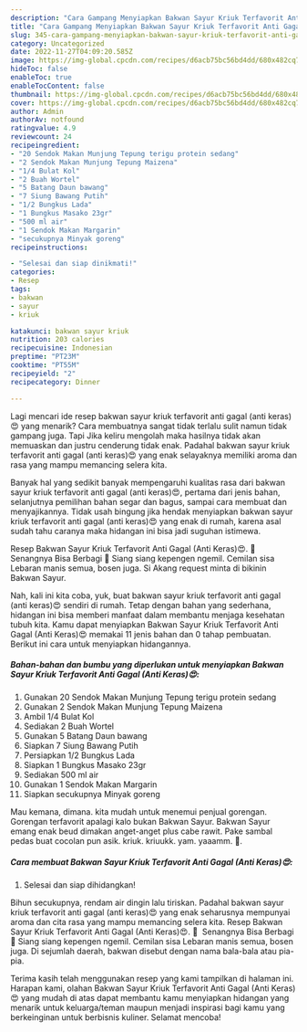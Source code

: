 ```yaml
---
description: "Cara Gampang Menyiapkan Bakwan Sayur Kriuk Terfavorit Anti Gagal (Anti Keras)😍 yang Lezat Sekali, Buat Buka Puasa Lezat"
title: "Cara Gampang Menyiapkan Bakwan Sayur Kriuk Terfavorit Anti Gagal (Anti Keras)😍 yang Lezat Sekali, Buat Buka Puasa Lezat"
slug: 345-cara-gampang-menyiapkan-bakwan-sayur-kriuk-terfavorit-anti-gagal-anti-keras-yang-lezat-sekali-buat-buka-puasa-lezat
category: Uncategorized
date: 2022-11-27T04:09:20.585Z
image: https://img-global.cpcdn.com/recipes/d6acb75bc56bd4dd/680x482cq70/bakwan-sayur-kriuk-terfavorit-anti-gagal-anti-keras-foto-resep-utama.jpg
hideToc: false
enableToc: true
enableTocContent: false
thumbnail: https://img-global.cpcdn.com/recipes/d6acb75bc56bd4dd/680x482cq70/bakwan-sayur-kriuk-terfavorit-anti-gagal-anti-keras-foto-resep-utama.jpg
cover: https://img-global.cpcdn.com/recipes/d6acb75bc56bd4dd/680x482cq70/bakwan-sayur-kriuk-terfavorit-anti-gagal-anti-keras-foto-resep-utama.jpg
author: Admin
authorAv: notfound
ratingvalue: 4.9
reviewcount: 24
recipeingredient:
- "20 Sendok Makan Munjung Tepung terigu protein sedang"
- "2 Sendok Makan Munjung Tepung Maizena"
- "1/4 Bulat Kol"
- "2 Buah Wortel"
- "5 Batang Daun bawang"
- "7 Siung Bawang Putih"
- "1/2 Bungkus Lada"
- "1 Bungkus Masako 23gr"
- "500 ml air"
- "1 Sendok Makan Margarin"
- "secukupnya Minyak goreng"
recipeinstructions:

- "Selesai dan siap dinikmati!"
categories:
- Resep
tags:
- bakwan
- sayur
- kriuk

katakunci: bakwan sayur kriuk 
nutrition: 203 calories
recipecuisine: Indonesian
preptime: "PT23M"
cooktime: "PT55M"
recipeyield: "2"
recipecategory: Dinner

---
```



Lagi mencari ide resep bakwan sayur kriuk terfavorit anti gagal (anti keras)😍 yang menarik? Cara membuatnya sangat tidak terlalu sulit namun tidak gampang juga. Tapi Jika keliru mengolah maka hasilnya tidak akan memuaskan dan justru cenderung tidak enak. Padahal bakwan sayur kriuk terfavorit anti gagal (anti keras)😍 yang enak selayaknya memiliki aroma dan rasa yang mampu memancing selera kita.


Banyak hal yang sedikit banyak mempengaruhi kualitas rasa dari bakwan sayur kriuk terfavorit anti gagal (anti keras)😍, pertama dari jenis bahan, selanjutnya pemilihan bahan segar dan bagus, sampai cara membuat dan menyajikannya. Tidak usah bingung jika hendak menyiapkan bakwan sayur kriuk terfavorit anti gagal (anti keras)😍 yang enak di rumah, karena asal sudah tahu caranya maka hidangan ini bisa jadi suguhan istimewa.

Resep Bakwan Sayur Kriuk Terfavorit Anti Gagal (Anti Keras)😍. 💜 ️ Senangnya Bisa Berbagi ️💜 Siang siang kepengen ngemil. Cemilan sisa Lebaran manis semua, bosen juga. Si Akang request minta di bikinin Bakwan Sayur.


Nah, kali ini kita coba, yuk, buat bakwan sayur kriuk terfavorit anti gagal (anti keras)😍 sendiri di rumah. Tetap dengan bahan yang sederhana, hidangan ini bisa memberi manfaat dalam membantu menjaga kesehatan tubuh kita. Kamu dapat menyiapkan Bakwan Sayur Kriuk Terfavorit Anti Gagal (Anti Keras)😍 memakai 11 jenis bahan dan 0 tahap pembuatan. Berikut ini cara untuk menyiapkan hidangannya.

<!--inarticleads1-->

##### Bahan-bahan dan bumbu yang diperlukan untuk menyiapkan Bakwan Sayur Kriuk Terfavorit Anti Gagal (Anti Keras)😍:

1. Gunakan 20 Sendok Makan Munjung Tepung terigu protein sedang
1. Gunakan 2 Sendok Makan Munjung Tepung Maizena
1. Ambil 1/4 Bulat Kol
1. Sediakan 2 Buah Wortel
1. Gunakan 5 Batang Daun bawang
1. Siapkan 7 Siung Bawang Putih
1. Persiapkan 1/2 Bungkus Lada
1. Siapkan 1 Bungkus Masako 23gr
1. Sediakan 500 ml air
1. Gunakan 1 Sendok Makan Margarin
1. Siapkan secukupnya Minyak goreng


Mau kemana, dimana. kita mudah untuk menemui penjual gorengan. Gorengan terfavorit apalagi kalo bukan Bakwan Sayur. Bakwan Sayur emang enak beud dimakan anget-anget plus cabe rawit. Pake sambal pedas buat cocolan pun asik. kriuk. kriuukk. yam. yaaamm. 🤤. 

<!--inarticleads2-->

##### Cara membuat Bakwan Sayur Kriuk Terfavorit Anti Gagal (Anti Keras)😍:


1. Selesai dan siap dihidangkan!

Bihun secukupnya, rendam air dingin lalu tiriskan. Padahal bakwan sayur kriuk terfavorit anti gagal (anti keras)😍 yang enak seharusnya mempunyai aroma dan cita rasa yang mampu memancing selera kita. Resep Bakwan Sayur Kriuk Terfavorit Anti Gagal (Anti Keras)😍. 💜 ️ Senangnya Bisa Berbagi ️💜 Siang siang kepengen ngemil. Cemilan sisa Lebaran manis semua, bosen juga. Di sejumlah daerah, bakwan disebut dengan nama bala-bala atau pia-pia. 

Terima kasih telah menggunakan resep yang kami tampilkan di halaman ini. Harapan kami, olahan Bakwan Sayur Kriuk Terfavorit Anti Gagal (Anti Keras)😍 yang mudah di atas dapat membantu kamu menyiapkan hidangan yang menarik untuk keluarga/teman maupun menjadi inspirasi bagi kamu yang berkeinginan untuk berbisnis kuliner. Selamat mencoba!
